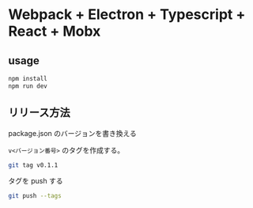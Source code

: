 # Webpack + Electron + Typescript + React + Mobx

## usage

```sh
npm install
npm run dev
```

## リリース方法

package.json のバージョンを書き換える

`v<バージョン番号>` のタグを作成する。 

```sh
git tag v0.1.1
```

タグを push する

```sh
git push --tags
```
